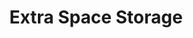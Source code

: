 ---
title: "Extra Space Storage"
url: /memphis/extra-space-storage-union-avenue-2/
shop: storage rental
---